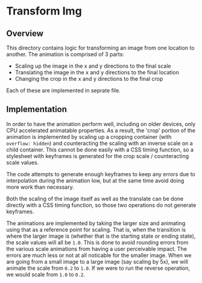 # Transform Img

## Overview

This directory contains logic for transforming an image from one location to
another. The animation is comprised of 3 parts:

* Scaling up the image in the x and y directions to the final scale
* Translating the image in the x and y directions to the final location
* Changing the crop in the x and y directions to the final crop

Each of these are implemented in seprate file.

## Implementation

In order to have the animation perform well, including on older devices, only
CPU accelerated animatable properties. As a result, the 'crop' portion of the
animation is implemented by scaling up a cropping container (with 
`overflow: hidden`) and counteracting the scaling with an inverse scale on a
child container. This cannot be done easily with a CSS timing function, so a
stylesheet with keyframes is generated for the crop scale / counteracting scale
values.

The code attempts to generate enough keyframes to keep any errors due to
interpolation during the animation low, but at the same time avoid doing more
work than necessary.

Both the scaling of the image itself as well as the translate can be done
directly with a CSS timing function, so those two operations do not generate
keyframes.

The animations are implemented by taking the larger size and animating using
that as a reference point for scaling. That is, when the transition is where
the larger image is (whether that is the starting state or ending state), the
scale values will all be `1.0`. This is done to avoid rounding errors from
the various scale animations from having a user perceivable impact. The errors
are much less or not at all noticable for the smaller image. When we are going
from a small image to a large image (say scaling by 5x), we will animate the
scale from `0.2` to `1.0`. If we were to run the reverse operation, we would
scale from `1.0` to `0.2`.